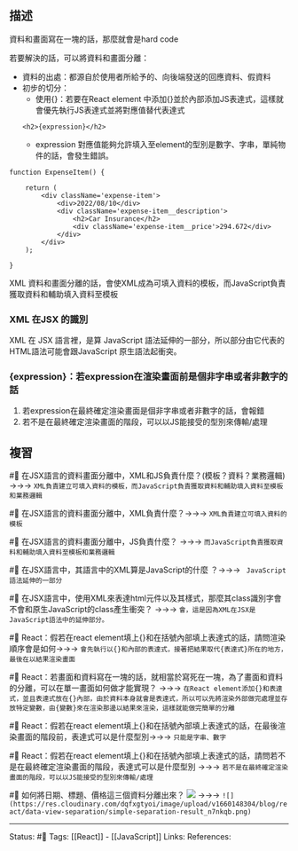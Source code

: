 ## 描述


資料和畫面寫在一塊的話，那麼就會是hard code

若要解決的話，可以將資料和畫面分離：
- 資料的出處：都源自於使用者所給予的、向後端發送的回應資料、假資料
- 初步的切分：
	- 使用{}：若要在React element 中添加{}並於內部添加JS表達式，這樣就會優先執行JS表達式並將對應值替代表達式
	```
	<h2>{expression}</h2>
	```
	- expression 對應值能夠允許填入至element的型別是數字、字串，單純物件的話，會發生錯誤。
```
function ExpenseItem() {

	return (
		<div className='expense-item'>
			<div>2022/08/10</div>
			<div className='expense-item__description'>
				<h2>Car Insurance</h2>
				<div className='expense-item__price'>294.672</div>
			</div>
		</div>
	);

}
```
XML 資料和畫面分離的話，會使XML成為可填入資料的模板，而JavaScript負責獲取資料和輔助填入資料至模板


### XML 在JSX 的識別
XML 在 JSX 語言裡，是算 JavaScript 語法延伸的一部分，所以部分由它代表的HTML語法可能會跟JavaScript 原生語法起衝突。


### {expression}：若expression在渲染畫面前是個非字串或者非數字的話
1. 若expression在最終確定渲染畫面是個非字串或者非數字的話，會報錯
2. 若不是在最終確定渲染畫面的階段，可以以JS能接受的型別來傳輸/處理

## 複習

#🧠 在JSX語言的資料畫面分離中，XML和JS負責什麼？(模板？資料？業務邏輯) ->->-> `XML負責建立可填入資料的模板，而JavaScript負責獲取資料和輔助填入資料至模板和業務邏輯`
<!--SR:!2022-09-21,28,250-->

#🧠 在JSX語言的資料畫面分離中，XML負責什麼？->->-> `XML負責建立可填入資料的模板`
<!--SR:!2022-09-22,28,250-->

#🧠 在JSX語言的資料畫面分離中，JS負責什麼？ ->->-> `而JavaScript負責獲取資料和輔助填入資料至模板和業務邏輯`
<!--SR:!2022-09-22,28,250-->


#🧠 在JSX語言中，其語言中的XML算是JavaScript的什麼 ？->->-> ` JavaScript 語法延伸的一部分`
<!--SR:!2022-09-22,28,250-->


#🧠 在JSX語言中，使用XML來表達html元件以及其樣式，那麼其class識別字會不會和原生JavaScript的class產生衝突？ ->->-> `會，這是因為XML在JSX是JavaScript語法中的延伸部分。`
<!--SR:!2022-09-21,28,250-->

#🧠 React：假若在react element填上{}和在括號內部填上表達式的話，請問渲染順序會是如何->->-> `會先執行以{}和內部的表達式，接著把結果取代{表達式}所在的地方，最後在以結果渲染畫面`
<!--SR:!2022-09-21,28,250-->

#🧠 React：若畫面和資料寫在一塊的話，就相當於寫死在一塊，為了畫面和資料的分離，可以在單一畫面如何做才能實現？ ->->-> `在React element添加{}和表達式，並且表達式放在{}內部，由於資料本身就會是表達式，所以可以先將渲染外部做完處理並存放特定變數，由{變數}來在渲染那邊以結果來渲染，這樣就能做完簡單的分離`
<!--SR:!2022-08-30,6,230-->

#🧠 React：假若在react element填上{}和在括號內部填上表達式的話，在最後渲染畫面的階段前，表達式可以是什麼型別->->-> `只能是字串、數字`
<!--SR:!2022-09-17,23,250-->


#🧠  React：假若在react element填上{}和在括號內部填上表達式的話，請問若不是在最終確定渲染畫面的階段，表達式可以是什麼型別 ->->-> `若不是在最終確定渲染畫面的階段，可以以JS能接受的型別來傳輸/處理`
<!--SR:!2022-09-23,28,250-->


#🧠 如何將日期、標題、價格這三個資料分離出來？ ![](https://res.cloudinary.com/dqfxgtyoi/image/upload/v1660148304/blog/react/data-view-separation/before-simple-separation-result_mznm1z.png) ->->-> `![](https://res.cloudinary.com/dqfxgtyoi/image/upload/v1660148304/blog/react/data-view-separation/simple-separation-result_n7nkqb.png)`
<!--SR:!2022-09-21,28,250-->


---
Status: #🌱 
Tags:
[[React]] - [[JavaScript]]
Links:
References: